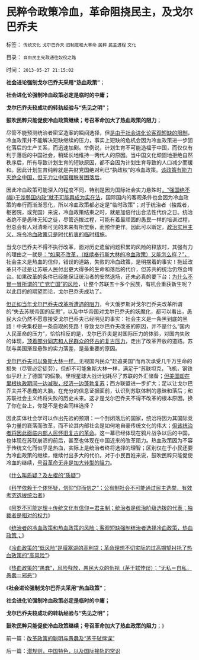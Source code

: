 # 民粹令政策冷血，革命阻挠民主，及戈尔巴乔夫

标签： `传统文化` `戈尔巴乔夫` `旧制度和大革命` `民粹` `民主进程` `文化` 

目录： `自由民主宪政通往奴役之路`

时间： `2013-05-27 21:15:02`

**社会进论强制戈尔巴乔夫采用“热血政策”**；

**社会进化论强制冷血政策必定是临时的中庸；**

**戈尔巴乔夫较成功的转轨经验与“先见之明”；**

**鼓吹民粹只能促使冷血政策继续；号召革命加大了热血政策的阻力**；

尽管不能预测统治者密室造案的瞬间选择，但[是由于社会进化论客观短缺的限制](../../../2013/3/9/资本主义的“替代发现”创新机理，社会主义无法具备.md)，冷血政策并不能解决短缺继续的压力，事实上短缺的危机会因为冷血政策进一步固化落后的生产关系，而迅速加剧。举例说，计划生育不可能造福于中国，而仅仅有利于落后的中国社会，稍延长地维持一两代人的原因。当中国文化顽固地拒绝自然秩序后，所有导致计划生育的短缺原因，都不会因为计划生育导致的人口减少而缓和。因此计划生育纯粹就是共财党国绝对利已“执政权”的冷血政策。[该政策有能力灭绝全中国，但无力让中国摆脱贫困落后](../../../2013/2/17/不走资本主义道路，任何国家都是死路一条.md)。

因此冷血政策可能深入的程度不同，特别是因为国际社会实力悬殊时[，“强国绝不(能)干涉弱国内政”就不可能再成为实在法](../../../2010/3/20/政治只是经济学中的一种组织要素.md)，国际国内的客观条件也会因为冷血政策的奉行而渐渐恶化，所以冷血政策都必定是“临时政策”；对于统治者（独裁者，枢密院，或党国）来说，冷血政策结束之时，就是加倍付出合法性代价之日。统治者绝不是愚昧无知之徒，尽管选拨过程，可能有着最顽固的愚民一样的培训过程，但总会有人对清晰可见的未来有所觉察，而预作更作。因此可以断定，[政治实用主义，将令冷血政策只是时代折衷的临时措施](../../../2013/5/22/如果统治者不愿撂挑子，就会很愿意改革.md)。

当戈尔巴乔夫不得不执行改革，面对历史遗留问题积累的风险的释放时，其强有力的理由之一就是[：“如果不改革，（继续奉行斯大林的冷血政策）又能怎么样？”，](../../../2012/6/1/苏联如果“不分裂”还能怎么着？.md)社会主义是热血的信仰，错误的道路，失败的冷血政策，是明摆着的事实！拖延改革只不过是让苏联人民付出更大得多的生命和落后的代价，但苏共的统治仍然会垮台。如果改革的条件已经能保证统治者的安然退场，还未必真的要下台；[为什么不冒一冒所谓的“亡党亡国”的风险](../../../2012/12/20/习以为常的民主“亡党”和公有制亡国.md)，让整个苏联五十多个民族，有机会重获新生呢？以此目的的期望而论，戈尔巴乔夫成功了。

[但正如当年戈尔巴乔夫改革所遭遇的阻力](../../../2012/5/16/改革不要“雷日科夫主义”.md)，今天俄罗斯对戈尔巴乔夫改革所谓的“失去苏联帝国的反思”，以及中华帝国对戈尔巴乔夫的妖魔化，都可以看出，愚民大众仍然不愿意接受戈尔巴乔夫已经明见的事实：社会主义是一条黑到底的黑路！中央集权是一条自取的死路！导致戈尔巴乔夫改革的原因，并不是什么“国内人民革命的压力”，恰恰相反的是，戈尔巴乔夫是对国际压力的体验，对国内失败的体现，[顶着部分同志和人民群众的怀古的复古压力](../../../2012/5/12/戈尔巴乔夫改革失败和魏玛德国纳粹化的共同机理.md)，走出了改革开放的道路。苏联与美国渐显悬殊的实力落差，是最重要的原因。

[戈尔巴乔夫可以象斯大林一样，](../../../2012/10/9/戈尔巴乔夫本来坐视亿万民众的枉死.md)无视国内民众“赶追美国”而再次承受几千万生命的损失（尽管必定徒劳），但却不可能象斯大林一样，满足于“苏联坦克，飞机，钢铁似乎赶上了德国”的假象。里根星球大战计划耗尽了苏联的外汇储备；[但美国却在里根执政期间一边减税，经济一边蓬勃复苏](../../../2011/8/12/里根减税灭苏联.md)；西方联盟进一步扩大；足以让戈尔巴乔夫并不愚蠢的大脑，在充分的信息证据面前，认识到苏联体制的愚昧和落后；和苏联社会主义终将失败的历史未来。这才是戈尔巴乔夫不得不改革的根本原因。换了你在台上，你是不是也会同样选择？

因此实体社会学可以作出先验的预期：一个封闭落后的国家，统治将因为其国际竞争力量的衰落而改革，而不论其内部社会是如何地自豪传统文化的伟大；[但该统治者将因此面临内部人民怀旧复古的革命](../../../2012/3/16/戈尔巴乔夫公开化是经验还是教训？.md)。这一幕已经体现在鸦片战争以后的中国，也体现在苏联崩溃的前后，甚至也体现在中国近来的改革阻力。热血政策因为不容于传统文化而似乎是热血，实际上是统治者终将选择的理智；区别仅在于小民还要为冷血政策的继续，继续付出多大的代价。对于小民百姓来说，鼓吹民粹只能促使冷血的继续，[号召革命无非是加大转型的阻力](../../../2013/5/25/卡尔.马克思只是“温和中派”，和共产国际.md)。

《[什么叫质疑？及左棍的“质疑”](../../../2013/5/20/什么叫质疑？及左棍的“质疑”.md)》

《[科学依赖于个体怀疑，信仰“仰而信之”；公有制社会不可能通过民主选举，有效考究选拨统治者](../../../2013/5/26/公有制社会不可能通过民主选举，有效考究选拨统治者.md)》

《[阿罗不可能定理＋传统文化有信仰＝君主制；统治者是统治阶级选拨的代表；独裁者是相对的权力](../../../2013/5/26/独裁者是相对权力，统治阶级是绝对权力，宗教的意义及大革命.md)》

《[统治者的冷血政策和热血政策的风险；客观短缺强制统治者选择冷血政策，热血政策；](../../../2013/5/26/统治者的冷血政策和热血政策的风险评估.md)》

《[冷血政策的“低风险”是堰塞湖的高利贷；革命理想不切实际的过高期望衬托了热血政策的“高风险”](../../../2013/5/27/冷血政策的“低风险”是堰塞湖的高利贷.md)》

《[热血政策的“愚蠢”，风险释放，愚民大众的仇视（茅于轼悖误）；“无私＝自私，愚蠢＝邪恶”](../../../2013/5/27/改革政策的聪明与愚蠢及“茅于轼悖误”.md)》

《**社会进论强制戈尔巴乔夫采用“热血政策”**；

**社会进化论强制冷血政策必定是临时的中庸；**

**戈尔巴乔夫较成功的转轨经验与“先见之明”；**

**鼓吹民粹只能促使冷血政策继续；号召革命加大了热血政策的阻力**；》



前一篇：[改革政策的聪明与愚蠢及“茅于轼悖误”](../../../2013/5/27/改革政策的聪明与愚蠢及“茅于轼悖误”.md)

后一篇：[潜规则，中国特色，以及国际接轨的常识](../../../2013/5/27/潜规则，中国特色，以及国际接轨的常识.md)